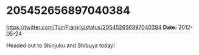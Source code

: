 # 205452656897040384
https://twitter.com/TomFrankly/status/205452656897040384
**Date:** 2012-05-24

Headed out to Shinjuku and Shibuya today!
